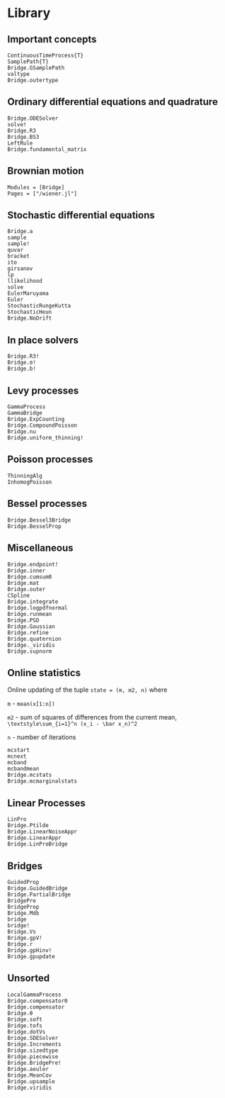 # Library

## Important concepts

```@docs
ContinuousTimeProcess{T}
SamplePath{T}
Bridge.GSamplePath
valtype
Bridge.outertype
```

## Ordinary differential equations and quadrature

```@docs
Bridge.ODESolver
solve!
Bridge.R3
Bridge.BS3
LeftRule
Bridge.fundamental_matrix
```


## Brownian motion

```@autodocs
Modules = [Bridge]
Pages = ["/wiener.jl"]
```

## Stochastic differential equations

```@docs
Bridge.a
sample
sample!
quvar
bracket
ito
girsanov
lp
llikelihood
solve
EulerMaruyama
Euler
StochasticRungeKutta
StochasticHeun
Bridge.NoDrift
```

## In place solvers
```@docs
Bridge.R3!
Bridge.σ!
Bridge.b!
```

## Levy processes
```@docs
GammaProcess
GammaBridge
Bridge.ExpCounting
Bridge.CompoundPoisson
Bridge.nu
Bridge.uniform_thinning!
```

## Poisson processes
```@docs
ThinningAlg
InhomogPoisson
```

## Bessel processes
```@docs
Bridge.Bessel3Bridge
Bridge.BesselProp
```

## Miscellaneous

```@docs
Bridge.endpoint!
Bridge.inner
Bridge.cumsum0
Bridge.mat
Bridge.outer
CSpline
Bridge.integrate 
Bridge.logpdfnormal
Bridge.runmean
Bridge.PSD
Bridge.Gaussian
Bridge.refine
Bridge.quaternion
Bridge._viridis
Bridge.supnorm
```

## Online statistics

Online updating of the tuple `state = (m, m2, n)` where

`m` - `mean(x[1:n])`

`m2` - sum of squares of differences from the current mean, ``\textstyle\sum_{i=1}^n (x_i - \bar x_n)^2``

`n` - number of iterations

```@docs
mcstart
mcnext
mcband
mcbandmean
Bridge.mcstats
Bridge.mcmarginalstats
```

## Linear Processes

```@docs
LinPro
Bridge.Ptilde
Bridge.LinearNoiseAppr
Bridge.LinearAppr
Bridge.LinProBridge
```


## Bridges

```@docs
GuidedProp
Bridge.GuidedBridge
Bridge.PartialBridge
BridgePre
BridgeProp
Bridge.Mdb
bridge
bridge!
Bridge.Vs
Bridge.gpV!
Bridge.r
Bridge.gpHinv!
Bridge.gpupdate
```

## Unsorted

```@docs
LocalGammaProcess
Bridge.compensator0 
Bridge.compensator
Bridge.θ 
Bridge.soft
Bridge.tofs
Bridge.dotVs
Bridge.SDESolver
Bridge.Increments
Bridge.sizedtype
Bridge.piecewise
Bridge.BridgePre!
Bridge.aeuler
Bridge.MeanCov
Bridge.upsample
Bridge.viridis 
```
 